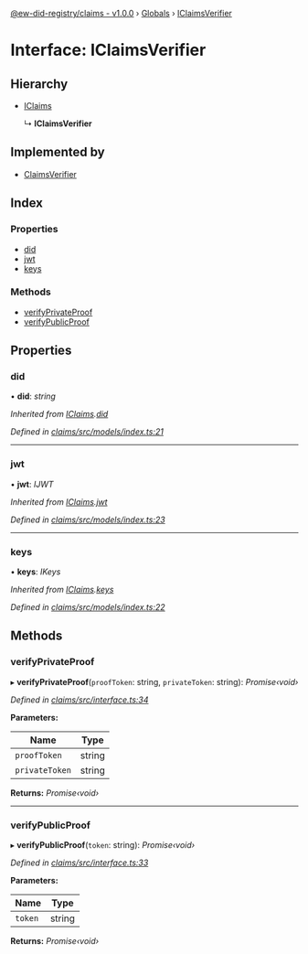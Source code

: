 [@ew-did-registry/claims - v1.0.0](../README.md) › [Globals](../globals.md) › [IClaimsVerifier](iclaimsverifier.md)

# Interface: IClaimsVerifier

## Hierarchy

* [IClaims](iclaims.md)

  ↳ **IClaimsVerifier**

## Implemented by

* [ClaimsVerifier](../classes/claimsverifier.md)

## Index

### Properties

* [did](iclaimsverifier.md#did)
* [jwt](iclaimsverifier.md#jwt)
* [keys](iclaimsverifier.md#keys)

### Methods

* [verifyPrivateProof](iclaimsverifier.md#verifyprivateproof)
* [verifyPublicProof](iclaimsverifier.md#verifypublicproof)

## Properties

###  did

• **did**: *string*

*Inherited from [IClaims](iclaims.md).[did](iclaims.md#did)*

*Defined in [claims/src/models/index.ts:21](https://github.com/energywebfoundation/ew-did-registry/blob/162cbcc/packages/claims/src/models/index.ts#L21)*

___

###  jwt

• **jwt**: *IJWT*

*Inherited from [IClaims](iclaims.md).[jwt](iclaims.md#jwt)*

*Defined in [claims/src/models/index.ts:23](https://github.com/energywebfoundation/ew-did-registry/blob/162cbcc/packages/claims/src/models/index.ts#L23)*

___

###  keys

• **keys**: *IKeys*

*Inherited from [IClaims](iclaims.md).[keys](iclaims.md#keys)*

*Defined in [claims/src/models/index.ts:22](https://github.com/energywebfoundation/ew-did-registry/blob/162cbcc/packages/claims/src/models/index.ts#L22)*

## Methods

###  verifyPrivateProof

▸ **verifyPrivateProof**(`proofToken`: string, `privateToken`: string): *Promise‹void›*

*Defined in [claims/src/interface.ts:34](https://github.com/energywebfoundation/ew-did-registry/blob/162cbcc/packages/claims/src/interface.ts#L34)*

**Parameters:**

Name | Type |
------ | ------ |
`proofToken` | string |
`privateToken` | string |

**Returns:** *Promise‹void›*

___

###  verifyPublicProof

▸ **verifyPublicProof**(`token`: string): *Promise‹void›*

*Defined in [claims/src/interface.ts:33](https://github.com/energywebfoundation/ew-did-registry/blob/162cbcc/packages/claims/src/interface.ts#L33)*

**Parameters:**

Name | Type |
------ | ------ |
`token` | string |

**Returns:** *Promise‹void›*
